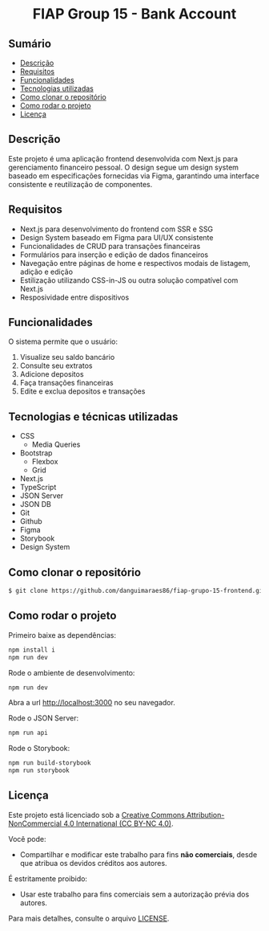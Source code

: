 <h1 align="center">FIAP Group 15 - Bank Account</h1>

## Sumário

* [Descrição](#descrição)
* [Requisitos](#requisitos)
* [Funcionalidades](#funcionalidades)
* [Tecnologias utilizadas](#tecnologias-e-técnicas-utilizadas)
* [Como clonar o repositório](#como-clonar-o-repositório)
* [Como rodar o projeto](#como-rodar-o-projeto)
* [Licença](#licença)

## Descrição
Este projeto é uma aplicação frontend desenvolvida com Next.js para gerenciamento financeiro pessoal. O design segue um design system baseado em especificações fornecidas via Figma, garantindo uma interface consistente e reutilização de componentes.

## Requisitos
- Next.js para desenvolvimento do frontend com SSR e SSG
- Design System baseado em Figma para UI/UX consistente
- Funcionalidades de CRUD para transações financeiras
- Formulários para inserção e edição de dados financeiros
- Navegação entre páginas de home e respectivos modais de listagem, adição e edição
- Estilização utilizando CSS-in-JS ou outra solução compatível com Next.js
- Resposividade entre dispositivos

## Funcionalidades
O sistema permite que o usuário:
1. Visualize seu saldo bancário
2. Consulte seu extratos
3. Adicione depositos
4. Faça transações financeiras
5. Edite e exclua depositos e transações

## Tecnologias e técnicas utilizadas
- CSS
    - Media Queries
- Bootstrap
    - Flexbox
    - Grid
- Next.js
- TypeScript
- JSON Server
- JSON DB
- Git
- Github
- Figma
- Storybook
- Design System

## Como clonar o repositório
```bash
$ git clone https://github.com/danguimaraes86/fiap-grupo-15-frontend.git
```

## Como rodar o projeto
Primeiro baixe as dependências:
```bash
npm install i
npm run dev
```

Rode o ambiente de desenvolvimento:
```bash
npm run dev
```
Abra a url [http://localhost:3000](http://localhost:3000) no seu navegador.

Rode o JSON Server:
```bash
npm run api
```

Rode o Storybook:
```bash
npm run build-storybook
npm run storybook
```

## Licença
Este projeto está licenciado sob a [Creative Commons Attribution-NonCommercial 4.0 International (CC BY-NC 4.0)](https://creativecommons.org/licenses/by-nc/4.0/). 

Você pode:
- Compartilhar e modificar este trabalho para fins **não comerciais**, desde que atribua os devidos créditos aos autores.

É estritamente proibido:
- Usar este trabalho para fins comerciais sem a autorização prévia dos autores.

Para mais detalhes, consulte o arquivo [LICENSE](LICENSE).
